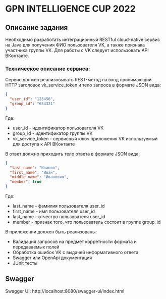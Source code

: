 # GPN INTELLIGENCE CUP 2022

## Описание задания

Необходимо разработать интеграционный RESTful cloud-native сервис на Java 
для получения ФИО пользователя VK, а также признака участника группы VK. Для работы с VK 
следует использовать API ВКонтакте.

### Техническое описание сервиса:
Сервис должен реализовывать REST-метод на вход 
принимающий HTTP заголовок vk_service_token и тело запроса в формате JSON вида:
```json
{
  "user_id": "123456",
  "group_id": "654321"
}
```
Где:
* user_id - идентификатор пользователя VK
* group_id - идентификатор группы VK
* vk_service_token - сервисный ключ приложения VK используемый для доступа к API ВКонтакте

В ответ должно приходить тело ответа в формате JSON вида:
```json
{
  "last_name": "Иванов",
  "first_name": "Иван",
  "middle_name": "Иванович",
  "member": true
}
```
Где:
* last_name - фамилия пользователя user_id
* first_name - имя пользователя user_id
* last_name - отчество пользователя user_id
* member - признак того, что пользователь состоит в группе group_id

В приложении должен быть реализованы:
* Валидация запросов на предмет корретности формата и передаваемых полей
* Обработка ошибок VK с выдачей информативного ответа
* Swagger или OpenApi документация
* JUnit тесты



## Swagger

Swagger UI: http://localhost:8080/swagger-ui/index.html  
